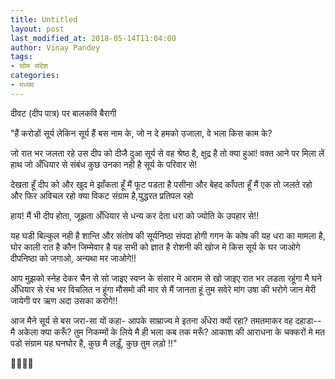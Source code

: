```yaml
---
title: Untitled
layout: post
last_modified_at: 2018-05-14T11:04:00
author: Vinay Pandey
tags:
- सोम संदेश
categories:
- मध्यम
---
```

दीवट (दीप पात्र) पर बालकवि बैरागी


"हैं करोडों सूर्य लेकिन सूर्य हैं बस नाम के,
जो न दे हमको उजाला, वे भला किस काम के?

जो रात भर जलता रहे उस दीप को दीजै दु‍आ
सूर्य से वह श्रेष्ठ है, क्षुद्र है तो क्या हुआ!
वक्त आने पर मिला लें हाथ जो अँधियार से
संबंध कुछ उनका नही है सूर्य के परिवार से!

देखता हूँ दीप को और खुद मे झाँकता हूँ मैं
फूट पडता है पसीना और बेहद काँपता हूँ मैं
एक तो जलते रहो और फिर अविचल रहो
क्या विकट संग्राम है,युद्धरत प्रतिपल रहो

हाय! मैं भी दीप होता, जूझता अँधियार से
धन्य कर देता धरा को ज्योति के उपहार से!!

यह घडी बिल्कुल नही है शान्ति और संतोष की
सूर्यनिष्ठा संपदा होगी गगन के कोष की
यह धरा का मामला है, घोर काली रात है
कौन जिम्मेवार है यह सभी को ज्ञात है
रोशनी की खोज मे किस सूर्य के घर जाओगे
दीपनिष्ठा को जगाओ, अन्यथा मर जाओगे!!

आप मुझको स्नेह देकर चैन से सो जाइए
स्वप्न के संसार मे आराम से खो जाइए
रात भर लडता रहूंगा मै घने अँधियार से
रंच भर विचलित न हूंगा मौसमो की मार से
मैं जानता हूं तुम सवेरे मांग उषा की भरोगे
जान मेरी जायेगी पर ऋण अदा उसका करोगे!!

आज मैने सूर्य से बस जरा-सा यों कहा-
आपके साम्राज्य मे इतना अँधेरा क्यों रहा?
तमतमाकर वह दहाडा--मै अकेला क्या करूँ?
तुम निकम्मों के लिये मै ही भला कब तक मरूँ?
आकाश की आराधना के चक्करों मे मत पडो
संग्राम यह घनघोर है, कुछ मै लड़ूँ, कुछ तुम लड़ो !!"

🙏🌷🌷🙏


